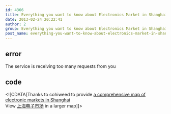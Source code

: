 ```yaml
---
id: 4366
title: Everything you want to know about Electronics Market in Shanghai but are afraid to ask…
date: 2013-02-24 20:22:41
author: 2
group: Everything you want to know about Electronics Market in Shanghai but are afraid to ask…
post_name: everything-you-want-to-know-about-electronics-market-in-shanghai-but-are-afraid-to-ask
---
```


## error
The service is receiving too many requests from you

## code
 <!\[CDATA\[Thanks to cohiweed to provide [a comprehensive map of electronic markets in Shanghai](https://www.google.com.hk/maps/ms?msid=214674803779415009742.0004d675c4080bf4efd89&msa=0&iwloc=0004d675ea7aec9aa3a35)   
View [上海电子市场](https://www.google.com.hk/maps/ms?hl=en&gl=hk&ptab=2&ie=UTF8&oe=UTF8&msa=0&msid=214674803779415009742.0004d675c4080bf4efd89&t=m&iwloc=0004d675ea7aec9aa3a35&brcurrent=3,0x0:0x0,1&ll=31.17064,121.459739&spn=0.264379,0.477824&source=embed) in a larger map\]\]> 
